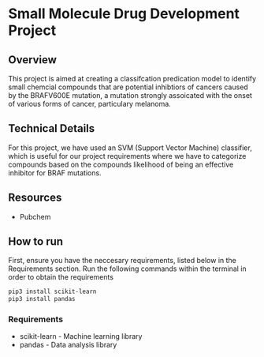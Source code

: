 # Small Molecule Drug Development Project

## Overview

This project is aimed at creating a classifcation predication model to identify small chemcial compounds that are potential inhibtiors of cancers caused by the BRAFV600E mutation, a mutation strongly assoicated with the onset of various forms of cancer, particulary melanoma. 

## Technical Details 

For this project, we have used an SVM (Support Vector Machine) classifier, which is useful for our project requirements where we have to categorize compounds based on the compounds likelihood of being an effective inhibitor for BRAF mutations.

## Resources 

* Pubchem 

## How to run 
First, ensure you have the neccesary requirements, listed below in the Requirements section. Run the following commands within the terminal in order to obtain the requirements

``` sh
pip3 install scikit-learn
pip3 install pandas
```

### Requirements 

* scikit-learn - Machine learning library
* pandas - Data analysis library












